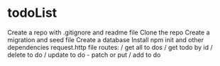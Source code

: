 # todoList
Create a repo with .gitignore and readme file 
Clone the repo
Create a migration and seed file 
Create a database 
Install npm init and other dependencies 
request.http file
    routes: 
        / get all to dos
        / get todo by id
        / delete to do 
        / update to do - patch or put 
        / add to do 
